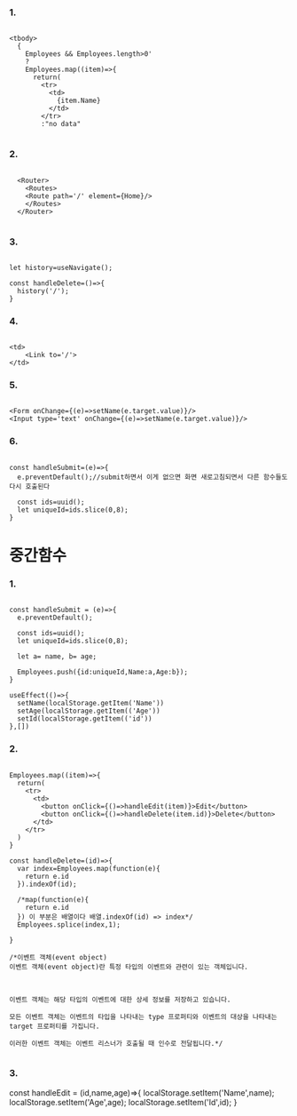 ### 1.

```

<tbody>
  {
    Employees && Employees.length>0'
    ?
    Employees.map((item)=>{
      return(
        <tr>
          <td>
            {item.Name}
          </td>
        </tr>
        :"no data"
        
```

### 2.

```

  <Router>
    <Routes>
    <Route path='/' element={Home}/>
    </Routes>
  </Router>
  
```

### 3.

```

let history=useNavigate();

const handleDelete=()=>{
  history('/');
}

```

### 4.

```

<td>
    <Link to='/'>
</td>

```

### 5.
  
```

<Form onChange={(e)=>setName(e.target.value)}/>
<Input type='text' onChange={(e)=>setName(e.target.value)}/>

```

### 6.

```

const handleSubmit=(e)=>{
  e.preventDefault();//submit하면서 이게 없으면 화면 새로고침되면서 다른 함수들도 다시 호출된다
  
  const ids=uuid();
  let uniqueId=ids.slice(0,8);
}

```
  
# 중간함수

### 1.

```

const handleSubmit = (e)=>{
  e.preventDefault();
  
  const ids=uuid();
  let uniqueId=ids.slice(0,8);

  let a= name, b= age;
  
  Employees.push({id:uniqueId,Name:a,Age:b});
}

useEffect(()=>{
  setName(localStorage.getItem('Name'))
  setAge(localStorage.getItem(('Age'))
  setId(localStorage.getItem(('id'))
},[])

```

### 2.

```

Employees.map((item)=>{
  return(
    <tr>
      <td>
        <button onClick={()=>handleEdit(item)}>Edit</button>
        <button onClick={()=>handleDelete(item.id)}>Delete</button>
      </td>
    </tr>
  )
}

const handleDelete=(id)=>{
  var index=Employees.map(function(e){
    return e.id
  }).indexOf(id);
  
  /*map(function(e){
    return e.id
  }) 이 부분은 배열이다 배열.indexOf(id) => index*/
  Employees.splice(index,1);
  
}

/*이벤트 객체(event object)
이벤트 객체(event object)란 특정 타입의 이벤트와 관련이 있는 객체입니다.

 

이벤트 객체는 해당 타입의 이벤트에 대한 상세 정보를 저장하고 있습니다.

모든 이벤트 객체는 이벤트의 타입을 나타내는 type 프로퍼티와 이벤트의 대상을 나타내는 target 프로퍼티를 가집니다.

이러한 이벤트 객체는 이벤트 리스너가 호출될 때 인수로 전달됩니다.*/


```

### 3.

const handleEdit = (id,name,age)=>{
  localStorage.setItem('Name',name);
  localStorage.setItem('Age',age);
  localStorage.setItem('Id',id);
}
